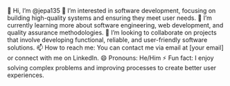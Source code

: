 👋 Hi, I’m @jepa135
👀 I’m interested in software development, focusing on building high-quality systems and ensuring they meet user needs.
🌱 I’m currently learning more about software engineering, web development, and quality assurance methodologies.
💞️ I’m looking to collaborate on projects that involve developing functional, reliable, and user-friendly software solutions.
📫 How to reach me: You can contact me via email at [your email] or connect with me on LinkedIn.
😄 Pronouns: He/Him
⚡ Fun fact: I enjoy solving complex problems and improving processes to create better user experiences.

